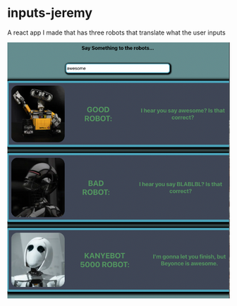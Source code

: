# inputs-jeremy
A react app I made that has three robots that translate what the user inputs

<img src="./screen_shot.png" />